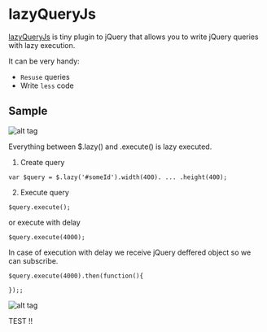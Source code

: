 lazyQueryJs
===========

[lazyQueryJs](https://github.com/iarovyi/lazyQueryJs/blob/master/lazyQuery.js) is tiny plugin to jQuery
that allows you to write jQuery queries with lazy execution. 

 It can be very handy:
 
 * `Resuse` queries
 * Write `less` code
 
Sample
-------------------------

![alt tag](https://raw.github.com/iarovyi/lazyQueryJs/master/img/lazyQuerySample.png)

Everything between $.lazy() and .execute() is lazy executed.

1) Create query

```
var $query = $.lazy('#someId').width(400). ... .height(400);
```
2) Execute query

```
$query.execute();
```
  or execute with delay
```
$query.execute(4000);
```
  In case of execution with delay we receive jQuery deffered object so we can subscribe.

```
$query.execute(4000).then(function(){

});;
```

![alt tag](https://raw.github.com/iarovyi/lazyQueryJs/master/img/lazyQuerySample-wait.png)

TEST !!
